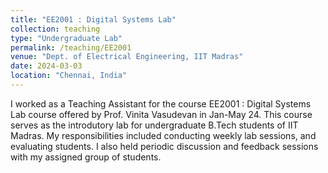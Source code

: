 ```yaml
---
title: "EE2001 : Digital Systems Lab"
collection: teaching
type: "Undergraduate Lab"
permalink: /teaching/EE2001
venue: "Dept. of Electrical Engineering, IIT Madras"
date: 2024-03-03
location: "Chennai, India"
---
```


I worked as a Teaching Assistant for the course EE2001 : Digital Systems Lab course offered by Prof. Vinita Vasudevan in Jan-May 24. This course serves as the introdutory lab for undergraduate B.Tech students of IIT Madras. My responsibilities included conducting weekly lab sessions, and evaluating students. I also held periodic discussion and feedback sessions with my assigned group of students.
